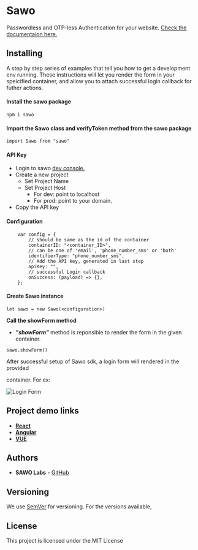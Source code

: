 # Sawo

Passwordless and OTP-less Authentication for your website. [Check the documentaion here.](https://docs.sawolabs.com/sawo/getting-started)

## Installing

A step by step series of examples that tell you how to get a development env running. These instructions will let you render the form in your speicified container, and allow you to attach successful login callback for futher actions.

#### Install the sawo package

```
npm i sawo
```
#### Import the Sawo class and verifyToken method from the sawo package
```
import Sawo from "sawo"
```

#### API Key
* Login to sawo [dev console.](https://dev.sawolabs.com)
* Create a new project
    * Set Project Name
    * Set Project Host
        *  For dev: point to localhost
        *  For prod: point to your domain.
*  Copy the API key

#### Configuration
```
    var config = {
        // should be same as the id of the container
        containerID: "<container_ID>",
        // can be one of 'email', 'phone_number_sms' or 'both'
        identifierType: "phone_number_sms",
        // Add the API key, generated in last step
        apiKey: "",
        // successful Login callback
        onSuccess: (payload) => {},
    };
```


#### Create Sawo instance
```
let sawo = new Sawo(<configuration>)
```

**Call the showForm method**
* ***"showForm"*** method is reponsible to render the form in the given container.
```
sawo.showForm()
```

After successful setup of Sawo sdk, a login form will rendered in the provided 

container. For ex:

![Login Form](https://lh3.googleusercontent.com/fife/ABSRlIpAptzt-JsV6x1TGLRzFx9t4164a2b-p5x7-zBKQrDwpGQcMIbAwm3rwrvSAEZdqJqrhQgfXuw-AHS5CBhkpEoGDE513mV3mpUS_goJzH-nSGqNjPFsymG_q6F2buvN8k8853FxxSn1tyn3o4Kr_O_cSEzHvs3ljm13fzFgz5tJ0gPnJzY9XBDCMmHB8z4PuMsw0uwdPUbm4poTm7JfaBb9IthEVPyjvJxBp9whl8ucTq-NGsIZUGGyolGfdC4k0Ki15Ht-9sV9-zI6iEdifo_rlU9Up-vGyYADPzWm0hB8ejuXL1FkOIzlITQ76WByVic5Tb0virAawTQSnIHWXIUQtX3s6XGIRm4Ol0HasVn8RHbEDyCLtzys6mRfKAx5uKPEnXNIGsbvqAWCshnjrRHpL2ERrqWi0co7p8asRjoKMtjE1K46Vo_ZUbKk-EH8u1HCTjqMJQCkmf7naIplrh4JTWNUky_cMv0YalCbrZVe2t-Vrwv2RfB1g5aRT4zsrfhIdcLFX6jiqbBfc6HOgiapHmR2F1eyviVgEnfYr-uNjTTH4btCB1-p8gyz3nPUdZFEpK-n7iaB1dWxcvWlh5mx2RXpiOT4i7zFu_4B6Qul5qRr8o5d7t2r4gym5LFEBJEUxr39syXaRv82hsSaaMcN_AWAlDxuVhjRqR6kVtAHEaqj9deTravS_KWJQBNRJYLGirfmvHYu_vQbJQDj4JdmS165iqpZ8g=-p-k-nu-ft)

## Project demo links

 * **[React](https://github.com/sawolabs/React-Sample-App)**
 * **[Angular](https://github.com/sawolabs/Angular-Sample-App)**
 * **[VUE](https://github.com/sawolabs/Vue-Sample-App)**

## Authors

* **SAWO Labs** - [GitHub](https://github.com/sawolabs)
    
## Versioning

We use [SemVer](http://semver.org/) for versioning. For the versions available,

## License

This project is licensed under the MIT License